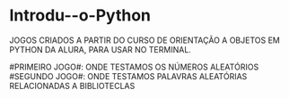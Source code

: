 # Introdu--o-Python

JOGOS CRIADOS A PARTIR DO CURSO DE ORIENTAÇÃO A OBJETOS EM PYTHON DA ALURA, PARA USAR NO TERMINAL.

#PRIMEIRO JOGO#: ONDE TESTAMOS OS NÚMEROS ALEATÓRIOS 
#SEGUNDO JOGO#: ONDE TESTAMOS PALAVRAS ALEATÓRIAS RELACIONADAS A BIBLIOTECLAS
